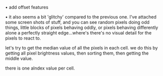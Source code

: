 • add offset features

• it also seems a bit 'glitchy' compared to the previous one. I've attached some screen shots of stuff, and you can see random pixels doing odd things, little blocks of pixels behaving oddly, or pixels behaving differently alone a perfectly straight edge...where's there's no visual detail for the pixels to react to.

let's try to get the median value of all the pixels in each cell.
we do this by getting all pixel brightness values, then sorting them, then getting the middle value.

there is one aIndex value per cell.
